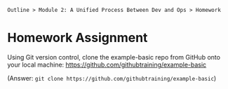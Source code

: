 ` Outline > Module 2: A Unified Process Between Dev and Ops > Homework `

# Homework Assignment

Using Git version control, clone the example-basic repo from GitHub onto your local machine: https://github.com/githubtraining/example-basic

































(Answer: `git clone https://github.com/githubtraining/example-basic`)